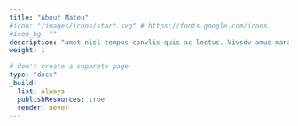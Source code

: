 ```yaml
---
title: "About Mateu"
#icon: "/images/icons/start.svg" # https://fonts.google.com/icons
#icon_bg: ""
description: "amet nisl tempus convlis quis ac lectus. Vivsdv amus mana justo, lacinia eget"
weight: 1

# don't create a separete page
type: "docs"
_build:
  list: always
  publishResources: true
  render: never
---
```

